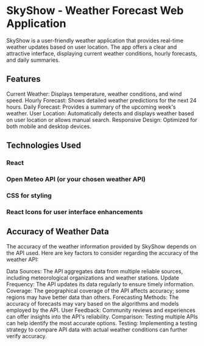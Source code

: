 # SkyShow - Weather Forecast Web Application

SkyShow is a user-friendly weather application that provides real-time weather updates based on user location. The app offers a clear and attractive interface, displaying current weather conditions, hourly forecasts, and daily summaries.

## Features

Current Weather: Displays temperature, weather conditions, and wind speed.
Hourly Forecast: Shows detailed weather predictions for the next 24 hours.
Daily Forecast: Provides a summary of the upcoming week's weather.
User Location: Automatically detects and displays weather based on user location or allows manual search.
Responsive Design: Optimized for both mobile and desktop devices.

## Technologies Used

### React
### Open Meteo API (or your chosen weather API)
### CSS for styling
### React Icons for user interface enhancements

## Accuracy of Weather Data

The accuracy of the weather information provided by SkyShow depends on the API used. Here are key factors to consider regarding the accuracy of the weather API:

Data Sources: The API aggregates data from multiple reliable sources, including meteorological organizations and weather stations.
Update Frequency: The API updates its data regularly to ensure timely information.
Coverage: The geographical coverage of the API affects accuracy; some regions may have better data than others.
Forecasting Methods: The accuracy of forecasts may vary based on the algorithms and models employed by the API.
User Feedback: Community reviews and experiences can offer insights into the API's reliability.
Comparison: Testing multiple APIs can help identify the most accurate options.
Testing: Implementing a testing strategy to compare API data with actual weather conditions can further verify accuracy.


